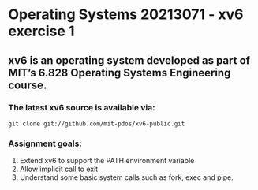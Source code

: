 # Operating Systems 20213071 - xv6 exercise 1

## xv6 is an operating system developed as part of MIT’s 6.828 Operating Systems Engineering course. 

### The latest xv6 source is available via:
    git clone git://github.com/mit-pdos/xv6-public.git

### Assignment goals:
  1. Extend xv6 to support the PATH environment variable
  2. Allow implicit call to exit
  3. Understand some basic system calls such as fork, exec and pipe.
